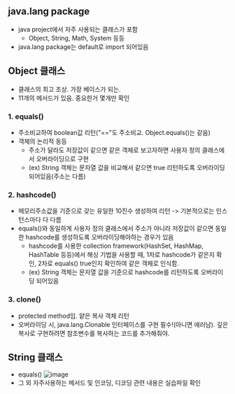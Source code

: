 ## java.lang package
  * java project에서 자주 사용되는 클래스가 포함
    - Object, String, Math, System 등등
  * java.lang package는 default로 import 되어있음

## Object 클래스
  * 클래스의 최고 조상. 가장 베이스가 되는.
  * 11개의 메서드가 있음. 중요한거 몇개만 확인
  ### 1. equals()
   - 주소비교하여 boolean값 리턴("=="도 주소비교. Object.equals()는 같음)
   - 객체의 논리적 동등
     - 주소가 달라도 저장값이 같으면 같은 객체로 보고자하면 사용자 정의 클래스에서 오버라이딩으로 구현
     - (ex) String 객체는 문자열 값을 비교해서 같으면 true 리턴하도록 오버라이딩 되어있음(주소는 다름)
  ### 2. hashcode()
   - 메모리주소값을 기준으로 갖는 유일한 10진수 생성하여 리턴 -> 기본적으로는 인스턴스마다 다 다름
   - equals()와 동일하게 사용자 정의 클래스에서 주소가 아니라 저장값이 같으면 동일한 hashcode를 생성하도록 오버라이딩해야하는 경우가 있음
     - hashcode를 사용한 collection framework(HashSet, HashMap, HashTable 등등)에서 해싱 기법을 사용할 때, 1차로 hashcode가 같은지 확인, 2차로 equals() true인지 확인하여 같은 객체로 인식함.
     - (ex) String 객체는 문자열 값을 기준으로 hashcode를 리턴하도록 오버라이딩 되어있음
  ### 3. clone()
   - protected method임. 얕은 복사 객체 리턴
   - 오버라이딩 시, java.lang.Clonable 인터페이스를 구현 필수!(아니면 에러남). 깊은복사로 구현하려면 참조변수를 복사하는 코드를 추가해줘야.


## String 클래스
  * equals()
  ![image](https://user-images.githubusercontent.com/102529294/168051296-3d291180-65fc-4677-80ea-33ab9d81be50.png)
  * 그 외 자주사용하는 메서드 및 인코딩, 디코딩 관련 내용은 실습파일 확인
  
